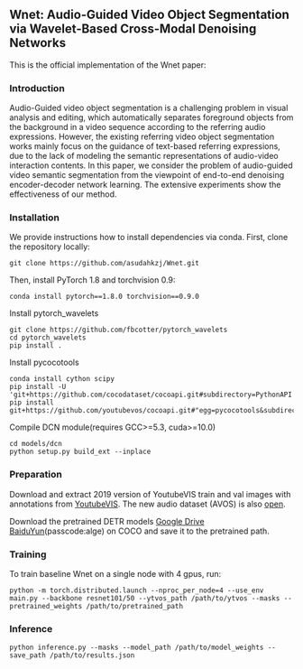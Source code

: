 ## Wnet: Audio-Guided Video Object Segmentation via Wavelet-Based Cross-Modal Denoising Networks

This is the official implementation of the Wnet paper:


### Introduction
Audio-Guided video object segmentation is a challenging problem in visual analysis and editing, which automatically separates foreground objects from the background in a video sequence according to the referring audio expressions. However, the existing referring video object segmentation works mainly focus on the guidance of text-based referring expressions, due to the lack of modeling the semantic representations of audio-video interaction contents. In this paper, we consider the problem of audio-guided video semantic segmentation from the viewpoint of end-to-end denoising encoder-decoder network learning.  The extensive experiments show the effectiveness of our method.

### Installation
We provide instructions how to install dependencies via conda.
First, clone the repository locally:
```
git clone https://github.com/asudahkzj/Wnet.git
```
Then, install PyTorch 1.8 and torchvision 0.9:
```
conda install pytorch==1.8.0 torchvision==0.9.0
```
Install pytorch_wavelets
```
git clone https://github.com/fbcotter/pytorch_wavelets
cd pytorch_wavelets
pip install .
```
Install pycocotools
```
conda install cython scipy
pip install -U 'git+https://github.com/cocodataset/cocoapi.git#subdirectory=PythonAPI'
pip install git+https://github.com/youtubevos/cocoapi.git#"egg=pycocotools&subdirectory=PythonAPI"
```
Compile DCN module(requires GCC>=5.3, cuda>=10.0)
```
cd models/dcn
python setup.py build_ext --inplace
```

### Preparation
Download and extract 2019 version of YoutubeVIS train and val images with annotations from [YoutubeVIS](https://youtube-vos.org/dataset/vis/). The new audio dataset (AVOS) is also [open](https://drive.google.com/drive/folders/1GcM3pt9pyt7pPjHPBaGi1nybniuSgbIg?usp=sharing).

Download the pretrained DETR models [Google Drive](https://drive.google.com/drive/folders/1DlN8uWHT2WaKruarGW2_XChhpZeI9MFG?usp=sharing) [BaiduYun](https://pan.baidu.com/s/12omUNDRjhAeGZ5olqQPpHA)(passcode:alge) on COCO and save it to the pretrained path.


### Training
<!-- Training of the model requires at least 32g memory GPU, we performed the experiment on 32g V100 card. （As the training resolution is limited by the GPU memory, if you have a larger memory GPU and want to perform the experiment, please contact with me, thanks very much) -->

To train baseline Wnet on a single node with 4 gpus, run:
```
python -m torch.distributed.launch --nproc_per_node=4 --use_env main.py --backbone resnet101/50 --ytvos_path /path/to/ytvos --masks --pretrained_weights /path/to/pretrained_path
```

### Inference
```
python inference.py --masks --model_path /path/to/model_weights --save_path /path/to/results.json
```
